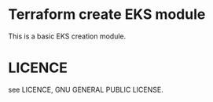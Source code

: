 # Terraform create EKS module

This is a basic EKS creation module.

# LICENCE
see LICENCE, GNU GENERAL PUBLIC LICENSE.